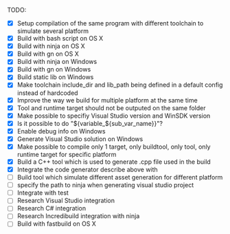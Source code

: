 TODO:
- [x] Setup compilation of the same program with different toolchain to simulate several platform
- [x] Build with bash script on OS X
- [x] Build with ninja on OS X
- [x] Build with gn on OS X
- [x] Build with ninja on Windows
- [x] Build with gn on Windows
- [x] Build static lib on Windows
- [x] Make toolchain include_dir and lib_path being defined in a default config instead of hardcoded
- [x] Improve the way we build for multiple platform at the same time
- [x] Tool and runtime target should not be outputed on the same folder
- [x] Make possible to specifiy Visual Studio version and WinSDK version
- [x] Is it possible to do "${variable_${sub_var_name}}"?
- [x] Enable debug info on Windows
- [x] Generate Visual Studio solution on Windows
- [x] Make possible to compile only 1 target, only buildtool, only tool, only runtime target for specific platform
- [x] Build a C++ tool which is used to generate .cpp file used in the build
- [x] Integrate the code generator describe above with
- [ ] Build tool which simulate different asset generation for different platform
- [ ] specify the path to ninja when generating visual studio project
- [ ] Integrate with test
- [ ] Research Visual Studio integration
- [ ] Research C# integration
- [ ] Research Incredibuild integration with ninja
- [ ] Build with fastbuild on OS X